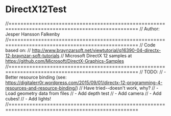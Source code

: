 # DirectX12Test

//==================================================================================================
// Author: Jesper Hansson Falkenby
//==================================================================================================
// Code based on:
// http://www.braynzarsoft.net/viewtutorial/q16390-04-directx-12-braynzar-soft-tutorials
// Microsoft DirectX 12 samples at https://github.com/Microsoft/DirectX-Graphics-Samples
//==================================================================================================
// TODO:
// - Better resource binding (see: https://digitalerr0r.wordpress.com/2015/09/01/directx-12-programming-4-resources-and-resource-binding/)
//		Have tried--doesn't work, why?
// - Load geometry data from files
// - Add depth test
// - Add camera
// - Add cubes!
// - Add lights!
//==================================================================================================
